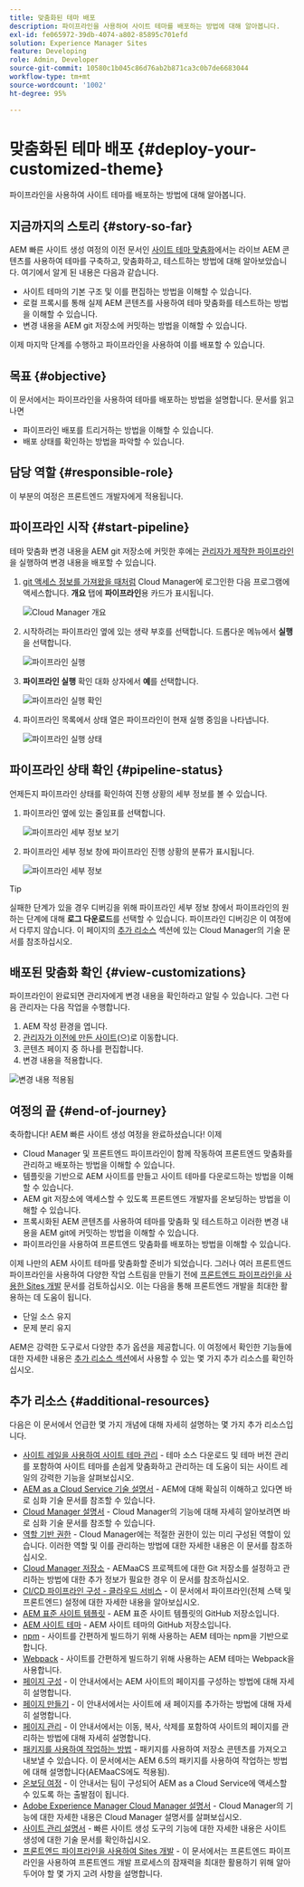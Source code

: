 ```yaml
---
title: 맞춤화된 테마 배포
description: 파이프라인을 사용하여 사이트 테마를 배포하는 방법에 대해 알아봅니다.
exl-id: fe065972-39db-4074-a802-85895c701efd
solution: Experience Manager Sites
feature: Developing
role: Admin, Developer
source-git-commit: 10580c1b045c86d76ab2b871ca3c0b7de6683044
workflow-type: tm+mt
source-wordcount: '1002'
ht-degree: 95%

---
```


# 맞춤화된 테마 배포 {#deploy-your-customized-theme}

파이프라인을 사용하여 사이트 테마를 배포하는 방법에 대해 알아봅니다.

## 지금까지의 스토리 {#story-so-far}

AEM 빠른 사이트 생성 여정의 이전 문서인 [사이트 테마 맞춤화](customize-theme.md)에서는 라이브 AEM 콘텐츠를 사용하여 테마를 구축하고, 맞춤화하고, 테스트하는 방법에 대해 알아보았습니다. 여기에서 알게 된 내용은 다음과 같습니다.

* 사이트 테마의 기본 구조 및 이를 편집하는 방법을 이해할 수 있습니다.
* 로컬 프록시를 통해 실제 AEM 콘텐츠를 사용하여 테마 맞춤화를 테스트하는 방법을 이해할 수 있습니다.
* 변경 내용을 AEM git 저장소에 커밋하는 방법을 이해할 수 있습니다.

이제 마지막 단계를 수행하고 파이프라인을 사용하여 이를 배포할 수 있습니다.

## 목표 {#objective}

이 문서에서는 파이프라인을 사용하여 테마를 배포하는 방법을 설명합니다. 문서를 읽고 나면

* 파이프라인 배포를 트리거하는 방법을 이해할 수 있습니다.
* 배포 상태를 확인하는 방법을 파악할 수 있습니다.

## 담당 역할 {#responsible-role}

이 부분의 여정은 프론트엔드 개발자에게 적용됩니다.

## 파이프라인 시작 {#start-pipeline}

테마 맞춤화 변경 내용을 AEM git 저장소에 커밋한 후에는 [관리자가 제작한 파이프라인](pipeline-setup.md)을 실행하여 변경 내용을 배포할 수 있습니다.

1. [git 액세스 정보를 가져왔을 때처럼](retrieve-access.md) Cloud Manager에 로그인한 다음 프로그램에 액세스합니다. **개요** 탭에 **파이프라인**&#x200B;용 카드가 표시됩니다.

   ![Cloud Manager 개요](assets/cloud-manager-overview.png)

1. 시작하려는 파이프라인 옆에 있는 생략 부호를 선택합니다. 드롭다운 메뉴에서 **실행**&#x200B;을 선택합니다.

   ![파이프라인 실행](assets/run-pipeline.png)

1. **파이프라인 실행** 확인 대화 상자에서 **예**&#x200B;를 선택합니다.

   ![파이프라인 실행 확인](assets/pipeline-confirm.png)

1. 파이프라인 목록에서 상태 열은 파이프라인이 현재 실행 중임을 나타냅니다.

   ![파이프라인 실행 상태](assets/pipeline-running.png)

## 파이프라인 상태 확인 {#pipeline-status}

언제든지 파이프라인 상태를 확인하여 진행 상황의 세부 정보를 볼 수 있습니다.

1. 파이프라인 옆에 있는 줄임표를 선택합니다.

   ![파이프라인 세부 정보 보기](assets/view-pipeline-details.png)

1. 파이프라인 세부 정보 창에 파이프라인 진행 상황의 분류가 표시됩니다.

   ![파이프라인 세부 정보](assets/pipeline-details.png)

>[!TIP]
>
>실패한 단계가 있을 경우 디버깅을 위해 파이프라인 세부 정보 창에서 파이프라인의 원하는 단계에 대해 **로그 다운로드**&#x200B;를 선택할 수 있습니다. 파이프라인 디버깅은 이 여정에서 다루지 않습니다. 이 페이지의 [추가 리소스](#additional-resources) 섹션에 있는 Cloud Manager의 기술 문서를 참조하십시오.

## 배포된 맞춤화 확인 {#view-customizations}

파이프라인이 완료되면 관리자에게 변경 내용을 확인하라고 알릴 수 있습니다. 그런 다음 관리자는 다음 작업을 수행합니다.

1. AEM 작성 환경을 엽니다.
1. [관리자가 이전에 만든 사이트](create-site.md)(으)로 이동합니다.
1. 콘텐츠 페이지 중 하나를 편집합니다.
1. 변경 내용을 적용합니다.

![변경 내용 적용됨](assets/changes-applied.png)

## 여정의 끝 {#end-of-journey}

축하합니다! AEM 빠른 사이트 생성 여정을 완료하셨습니다! 이제

* Cloud Manager 및 프론트엔드 파이프라인이 함께 작동하여 프론트엔드 맞춤화를 관리하고 배포하는 방법을 이해할 수 있습니다.
* 템플릿을 기반으로 AEM 사이트를 만들고 사이트 테마를 다운로드하는 방법을 이해할 수 있습니다.
* AEM git 저장소에 액세스할 수 있도록 프론트엔드 개발자를 온보딩하는 방법을 이해할 수 있습니다.
* 프록시화된 AEM 콘텐츠를 사용하여 테마를 맞춤화 및 테스트하고 이러한 변경 내용을 AEM git에 커밋하는 방법을 이해할 수 있습니다.
* 파이프라인을 사용하여 프론트엔드 맞춤화를 배포하는 방법을 이해할 수 있습니다.

이제 나만의 AEM 사이트 테마를 맞춤화할 준비가 되었습니다. 그러나 여러 프론트엔드 파이프라인을 사용하여 다양한 작업 스트림을 만들기 전에 [프론트엔드 파이프라인을 사용한 Sites 개발](/help/implementing/developing/introduction/developing-with-front-end-pipelines.md) 문서를 검토하십시오. 이는 다음을 통해 프론트엔드 개발을 최대한 활용하는 데 도움이 됩니다.

* 단일 소스 유지
* 문제 분리 유지

AEM은 강력한 도구로서 다양한 추가 옵션을 제공합니다. 이 여정에서 확인한 기능들에 대한 자세한 내용은 [추가 리소스 섹션](#additional-resources)에서 사용할 수 있는 몇 가지 추가 리소스를 확인하십시오.

## 추가 리소스 {#additional-resources}

다음은 이 문서에서 언급한 몇 가지 개념에 대해 자세히 설명하는 몇 가지 추가 리소스입니다.

* [사이트 레일을 사용하여 사이트 테마 관리](/help/sites-cloud/administering/site-creation/site-rail.md) - 테마 소스 다운로드 및 테마 버전 관리를 포함하여 사이트 테마를 손쉽게 맞춤화하고 관리하는 데 도움이 되는 사이트 레일의 강력한 기능을 살펴보십시오.
* [AEM as a Cloud Service 기술 설명서](https://experienceleague.adobe.com/docs/experience-manager-cloud-service.html) - AEM에 대해 확실히 이해하고 있다면 바로 심화 기술 문서를 참조할 수 있습니다.
* [Cloud Manager 설명서](https://experienceleague.adobe.com/docs/experience-manager-cloud-service/onboarding/onboarding-concepts/cloud-manager-introduction.html) - Cloud Manager의 기능에 대해 자세히 알아보려면 바로 심화 기술 문서를 참조할 수 있습니다.
* [역할 기반 권한](https://experienceleague.adobe.com/docs/experience-manager-cloud-manager/using/requirements/role-based-permissions.html) - Cloud Manager에는 적절한 권한이 있는 미리 구성된 역할이 있습니다. 이러한 역할 및 이를 관리하는 방법에 대한 자세한 내용은 이 문서를 참조하십시오.
* [Cloud Manager 저장소](/help/implementing/cloud-manager/managing-code/managing-repositories.md) - AEMaaCS 프로젝트에 대한 Git 저장소를 설정하고 관리하는 방법에 대한 추가 정보가 필요한 경우 이 문서를 참조하십시오.
* [CI/CD 파이프라인 구성 - 클라우드 서비스](/help/implementing/cloud-manager/configuring-pipelines/introduction-ci-cd-pipelines.md) - 이 문서에서 파이프라인(전체 스택 및 프론트엔드) 설정에 대한 자세한 내용을 알아보십시오.
* [AEM 표준 사이트 템플릿](https://github.com/adobe/aem-site-template-standard) - AEM 표준 사이트 템플릿의 GitHub 저장소입니다.
* [AEM 사이트 테마](https://github.com/adobe/aem-site-template-standard-theme-e2e) - AEM 사이트 테마의 GitHub 저장소입니다.
* [npm](https://www.npmjs.com) - 사이트를 간편하게 빌드하기 위해 사용하는 AEM 테마는 npm을 기반으로 합니다.
* [Webpack](https://webpack.js.org) - 사이트를 간편하게 빌드하기 위해 사용하는 AEM 테마는 Webpack을 사용합니다.
* [페이지 구성](/help/sites-cloud/authoring/sites-console/organizing-pages.md) - 이 안내서에서는 AEM 사이트의 페이지를 구성하는 방법에 대해 자세히 설명합니다.
* [페이지 만들기](/help/sites-cloud/authoring/sites-console/creating-pages.md) - 이 안내서에서는 사이트에 새 페이지를 추가하는 방법에 대해 자세히 설명합니다.
* [페이지 관리](/help/sites-cloud/authoring/sites-console/managing-pages.md) - 이 안내서에서는 이동, 복사, 삭제를 포함하여 사이트의 페이지를 관리하는 방법에 대해 자세히 설명합니다.
* [패키지를 사용하여 작업하는 방법](/help/implementing/developing/tools/package-manager.md) - 패키지를 사용하여 저장소 콘텐츠를 가져오고 내보낼 수 있습니다. 이 문서에서는 AEM 6.5의 패키지를 사용하여 작업하는 방법에 대해 설명합니다(AEMaaCS에도 적용됨).
* [온보딩 여정](/help/journey-onboarding/overview.md) - 이 안내서는 팀이 구성되어 AEM as a Cloud Service에 액세스할 수 있도록 하는 출발점이 됩니다.
* [Adobe Experience Manager Cloud Manager 설명서](https://experienceleague.adobe.com/docs/experience-manager-cloud-manager/using/introduction-to-cloud-manager.html) - Cloud Manager의 기능에 대한 자세한 내용은 Cloud Manager 설명서를 살펴보십시오.
* [사이트 관리 설명서](/help/sites-cloud/administering/site-creation/create-site.md) - 빠른 사이트 생성 도구의 기능에 대한 자세한 내용은 사이트 생성에 대한 기술 문서를 확인하십시오.
* [프론트엔드 파이프라인을 사용하여 Sites 개발](/help/implementing/developing/introduction/developing-with-front-end-pipelines.md) - 이 문서에서는 프론트엔드 파이프라인을 사용하여 프론트엔드 개발 프로세스의 잠재력을 최대한 활용하기 위해 알아 두어야 할 몇 가지 고려 사항을 설명합니다.
